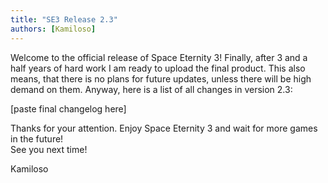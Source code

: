 ```yaml
---
title: "SE3 Release 2.3"
authors: [Kamiloso]
---
```


Welcome to the official release of Space Eternity 3! Finally, after 3 and a half years of hard work
I am ready to upload the final product. This also means, that there is no plans for future updates, unless
there will be high demand on them. Anyway, here is a list of all changes in version 2.3:

[paste final changelog here]

Thanks for your attention. Enjoy Space Eternity 3 and wait for more games in the future!  
See you next time!  
  
Kamiloso